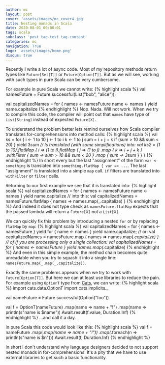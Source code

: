 ```yaml
---
author: mc
layout: post
cover: 'assets/images/mc_cover4.jpg'
title: Nesting monads in Scala
date: 2020-08-01 00:00:01
tags: scala
subclass: 'post tag-test tag-content'
categories: mc
navigation: True
logo: 'assets/images/home.png'
disqus: true
---
```


Recently I write a lot of async code. Most of my repository
methods return types like `Future[Set[T]]` or `Future[Option[T]]`.
But as we will see, working with such types in pure Scala
can be very cumbersome.

For example in pure Scala we cannot write:
{% highlight scala %}
val namesFuture = Future.successful(List("bob", "alice"));

val capitalizedNames = for {
  names <- namesFuture
  name <- names
} yield name.capitalize
{% endhighlight %}
Nop. Nada. Will not work. When we try to compile this code,
the compiler will point out that `names` have type of `List[String]`
instead of expected `Future[X]`.

To understand the problem better lets remind ourselves
how Scala compiler translates for-comprehensions into
method calls:
{% highlight scala %}
val ks = for {
  i <- 1 to 10
  j <- 1 to i
  k <- 1 to j
  sum = i + j + k
  if (sum > 10 && sum < 20)
} yield 3*sum
// Is translated (with some simplifications) into:
val ks2 = (1 to 10).flatMap { i =>
  (1 to i).flatMap { j =>
    (1 to j)
      .map { k => i + j + k }
      .withFilter { sum => sum > 10 && sum < 20 }
      .map { sum => 3*sum }
  }
}
{% endhighlight %}
In short every but the last "assignment" of the form `var <- something` is
translated into `something.flatMap { var => ...`.
The last "assignment" is translated into a simple `map` call.
`if` filters are translated into `withFilter` or `filter` calls.

Returning to our first example we see that it is translated
into:
{% highlight scala %}
val capitalizedNames = for {
  names <- namesFuture
  name <- names
} yield name.capitalize
// into this:
val capitalizedNames = namesFuture.flatMap { names =>
  names.map(_.capitalize)
}
{% endhighlight %}
And indeed it does not type check as `namesFuture.flatMap` expects
that the passed lambda will return a `Future[X]` not
a `List[X]`.

We can quickly fix this problem by introducing a nested `for`
or by replacing `flatMap` by `map`:
{% highlight scala %}
val capitalizedNames = for { names <- namesFuture } yield
                       for { name <- names } yield name.capitalize;
// or:
val capitalizedNames = namesFuture.map { names =>
  names.map(_.capitalize)
}
// of if you are processing only a single collection:
val capitalizedNames = for { names <- namesFuture }
                       yield names.map(_.capitalize)
{% endhighlight %}
And even in this simple example, the method chain 
becomes quite unreadable when you try to
squash it into a single line: `namesFuture.map(_.map(_.capitalize))`.

Exactly the same problems appears when we try to work with `Future[Option[T]]`.
But here we can at least use libraries to reduce the pain.
For example using `OptionT` type from [Cats](https://typelevel.org/cats/),
we can write:
{% highlight scala %}
import cats.data.OptionT
import cats.implicits._

val nameFuture = Future.successful(Option("foo"))

val f = OptionT(nameFuture)
  .map(name => name + "!")
  .map(name => println(s"name is $name"))
Await.result(f.value, Duration.Inf)
{% endhighlight %}
...and call it a day. 

In pure Scala this code would look like this:
{% highlight scala %}
val f = nameFuture
  .map(_.map(name => name + "!"))
  .map(_.foreach(n => println(s"name is $n")))
Await.result(f, Duration.Inf)
{% endhighlight %}

In short I don't understand why language designers decided to not support
nested monads in for-comprehensions. It's a pity that we have to use
external libraries to get such a basic functionality.
